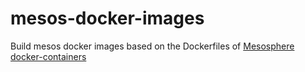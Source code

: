 # mesos-docker-images

Build mesos docker images based on the Dockerfiles of [Mesosphere docker-containers](https://github.com/mesosphere/docker-containers/tree/master/mesos)
